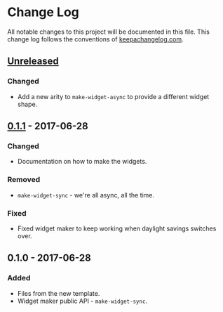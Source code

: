 # Change Log
All notable changes to this project will be documented in this file. This change log follows the conventions of [keepachangelog.com](http://keepachangelog.com/).

## [Unreleased]
### Changed
- Add a new arity to `make-widget-async` to provide a different widget shape.

## [0.1.1] - 2017-06-28
### Changed
- Documentation on how to make the widgets.

### Removed
- `make-widget-sync` - we're all async, all the time.

### Fixed
- Fixed widget maker to keep working when daylight savings switches over.

## 0.1.0 - 2017-06-28
### Added
- Files from the new template.
- Widget maker public API - `make-widget-sync`.

[Unreleased]: https://github.com/your-name/my-teste/compare/0.1.1...HEAD
[0.1.1]: https://github.com/your-name/my-teste/compare/0.1.0...0.1.1
